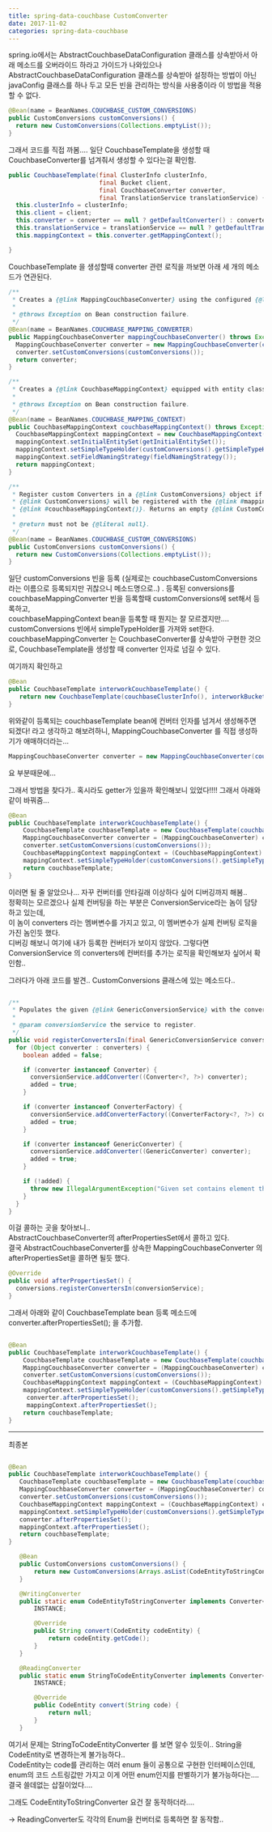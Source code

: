 ```yaml
---
title: spring-data-couchbase CustomConverter
date: 2017-11-02
categories: spring-data-couchbase
---
```


spring.io에서는 AbstractCouchbaseDataConfiguration 클래스를 상속받아서 아래 메소드를 오버라이드 하라고 가이드가 나와있으나 AbstractCouchbaseDataConfiguration 클래스를 상속받아 설정하는 방법이 아닌 javaConfig 클래스를 하나 두고 모든 빈을 관리하는 방식을 사용중이라 이 방법을 적용할 수 없다.

```java
@Bean(name = BeanNames.COUCHBASE_CUSTOM_CONVERSIONS)
public CustomConversions customConversions() {
  return new CustomConversions(Collections.emptyList());
}
```

그래서 코드를 직접 까봄…. 
일단 CouchbaseTemplate을 생성할 때 CouchbaseConverter를 넘겨줘서 생성할 수 있다는걸 확인함.


```java
public CouchbaseTemplate(final ClusterInfo clusterInfo,
                         final Bucket client,
                         final CouchbaseConverter converter,
                         final TranslationService translationService) {
  this.clusterInfo = clusterInfo;
  this.client = client;
  this.converter = converter == null ? getDefaultConverter() : converter;
  this.translationService = translationService == null ? getDefaultTranslationService() : translationService;
  this.mappingContext = this.converter.getMappingContext();

}
```

CouchbaseTemplate 을 생성할때 converter 관련 로직을 까보면 아래 세 개의 메소드가 연관된다.  

```java
/**
 * Creates a {@link MappingCouchbaseConverter} using the configured {@link #couchbaseMappingContext}.
 *
 * @throws Exception on Bean construction failure.
 */
@Bean(name = BeanNames.COUCHBASE_MAPPING_CONVERTER)
public MappingCouchbaseConverter mappingCouchbaseConverter() throws Exception {
  MappingCouchbaseConverter converter = new MappingCouchbaseConverter(couchbaseMappingContext(), typeKey());
  converter.setCustomConversions(customConversions());
  return converter;
}

/**
 * Creates a {@link CouchbaseMappingContext} equipped with entity classes scanned from the mapping base package.
 *
 * @throws Exception on Bean construction failure.
 */
@Bean(name = BeanNames.COUCHBASE_MAPPING_CONTEXT)
public CouchbaseMappingContext couchbaseMappingContext() throws Exception {
  CouchbaseMappingContext mappingContext = new CouchbaseMappingContext();
  mappingContext.setInitialEntitySet(getInitialEntitySet());
  mappingContext.setSimpleTypeHolder(customConversions().getSimpleTypeHolder());
  mappingContext.setFieldNamingStrategy(fieldNamingStrategy());
  return mappingContext;
}

/**
 * Register custom Converters in a {@link CustomConversions} object if required. These
 * {@link CustomConversions} will be registered with the {@link #mappingCouchbaseConverter()} and
 * {@link #couchbaseMappingContext()}. Returns an empty {@link CustomConversions} instance by default.
 *
 * @return must not be {@literal null}.
 */
@Bean(name = BeanNames.COUCHBASE_CUSTOM_CONVERSIONS)
public CustomConversions customConversions() {
  return new CustomConversions(Collections.emptyList());
}
```

일단 customConversions 빈을 등록 (실제로는 couchbaseCustomConversions 라는 이름으로 등록되지만 귀찮으니 메소드명으로..) .
등록된 conversions를 couchbaseMappingConverter 빈을 등록할때 customConversions에 set해서 등록하고,  
couchbaseMappingContext bean을 등록할 때 뭔지는 잘 모르겠지만…. customConversions 빈에서 simpleTypeHolder를 가져와 set한다.  
couchbaseMappingConverter 는 CouchbaseConverter를 상속받아 구현한 것으로, CouchbaseTemplate을 생성할 때 converter 인자로 넘길 수 있다.

여기까지 확인하고 
```java
@Bean
public CouchbaseTemplate interworkCouchbaseTemplate() {
   return new CouchbaseTemplate(couchbaseClusterInfo(), interworkBucket());
}
```

위와같이 등록되는 couchbaseTemplate bean에 컨버터 인자를 넘겨서 생성해주면 되겠다! 라고 생각하고 해보려하니, MappingCouchbaseConverter 를 직접 생성하기가 애매하더라는...  
```java
MappingCouchbaseConverter converter = new MappingCouchbaseConverter(couchbaseMappingContext(), typeKey()); // couchbaseMappingContext(), typeKey()
```
요 부분때문에…  

그래서 방법을 찾다가.. 혹시라도 getter가 있을까 확인해보니 있었다!!!! 그래서 아래와 같이 바꿔줌...

```java
@Bean
public CouchbaseTemplate interworkCouchbaseTemplate() {
    CouchbaseTemplate couchbaseTemplate = new CouchbaseTemplate(couchbaseClusterInfo(), interworkBucket());
    MappingCouchbaseConverter converter = (MappingCouchbaseConverter) couchbaseTemplate.getConverter();
    converter.setCustomConversions(customConversions());
    CouchbaseMappingContext mappingContext = (CouchbaseMappingContext) converter.getMappingContext();
    mappingContext.setSimpleTypeHolder(customConversions().getSimpleTypeHolder());
    return couchbaseTemplate;
}
```

이러면 될 줄 알았으나… 자꾸 컨버터를 안타길래 이상하다 싶어 디버깅까지 해봄..  
정확히는 모르겠으나 실제 컨버팅을 하는 부분은 ConversionService라는 놈이 담당하고 있는데,  
이 놈이 converters 라는 멤버변수를 가지고 있고, 이 멤버변수가 실제 컨버팅 로직을 가진 놈인듯 했다.  
디버깅 해보니 여기에 내가 등록한 컨버터가 보이지 않았다. 그렇다면 ConversionService 의 converters에 컨버터를 추가는 로직을 확인해보자 싶어서 확인함..  

그러다가 아래 코드를 발견.. CustomConversions 클래스에 있는 메소드다..  
```java

/**
 * Populates the given {@link GenericConversionService} with the convertes registered.
 *
 * @param conversionService the service to register.
 */
public void registerConvertersIn(final GenericConversionService conversionService) {
  for (Object converter : converters) {
    boolean added = false;

    if (converter instanceof Converter) {
      conversionService.addConverter((Converter<?, ?>) converter);
      added = true;
    }

    if (converter instanceof ConverterFactory) {
      conversionService.addConverterFactory((ConverterFactory<?, ?>) converter);
      added = true;
    }

    if (converter instanceof GenericConverter) {
      conversionService.addConverter((GenericConverter) converter);
      added = true;
    }

    if (!added) {
      throw new IllegalArgumentException("Given set contains element that is neither Converter nor ConverterFactory!");
    }
  }
}
```

이걸 콜하는 곳을 찾아보니..  
AbstractCouchbaseConverter의 afterPropertiesSet에서 콜하고 있다.  
결국 AbstractCouchbaseConverter를 상속한 MappingCouchbaseConverter 의 afterPropertiesSet을 콜하면 될듯 했다.

```java
@Override
public void afterPropertiesSet() {
  conversions.registerConvertersIn(conversionService);
}
```

그래서 아래와 같이 CouchbaseTemplate bean 등록 메소드에 converter.afterPropertiesSet(); 을 추가함.

```java

@Bean
public CouchbaseTemplate interworkCouchbaseTemplate() {
    CouchbaseTemplate couchbaseTemplate = new CouchbaseTemplate(couchbaseClusterInfo(), interworkBucket());
    MappingCouchbaseConverter converter = (MappingCouchbaseConverter) couchbaseTemplate.getConverter();
    converter.setCustomConversions(customConversions());
    CouchbaseMappingContext mappingContext = (CouchbaseMappingContext) converter.getMappingContext();
    mappingContext.setSimpleTypeHolder(customConversions().getSimpleTypeHolder());
     converter.afterPropertiesSet();
     mappingContext.afterPropertiesSet();
    return couchbaseTemplate;
}
```
---
최종본
```java

@Bean
public CouchbaseTemplate interworkCouchbaseTemplate() {
   CouchbaseTemplate couchbaseTemplate = new CouchbaseTemplate(couchbaseClusterInfo(), interworkBucket());
   MappingCouchbaseConverter converter = (MappingCouchbaseConverter) couchbaseTemplate.getConverter();
   converter.setCustomConversions(customConversions());
   CouchbaseMappingContext mappingContext = (CouchbaseMappingContext) converter.getMappingContext();
   mappingContext.setSimpleTypeHolder(customConversions().getSimpleTypeHolder());
   converter.afterPropertiesSet();
   mappingContext.afterPropertiesSet();
   return couchbaseTemplate;
}

   @Bean
   public CustomConversions customConversions() {
       return new CustomConversions(Arrays.asList(CodeEntityToStringConverter.INSTANCE, StringToCodeEntityConverter.INSTANCE));
   }

   @WritingConverter
   public static enum CodeEntityToStringConverter implements Converter<CodeEntity, String> {
       INSTANCE;

       @Override
       public String convert(CodeEntity codeEntity) {
           return codeEntity.getCode();
       }
   }

   @ReadingConverter
   public static enum StringToCodeEntityConverter implements Converter<String, CodeEntity> {
       INSTANCE;

       @Override
       public CodeEntity convert(String code) {
           return null;
       }
   }
```

여기서 문제는 StringToCodeEntityConverter 를 보면 알수 있듯이.. String을 CodeEntity로 변경하는게 불가능하다..  
CodeEntity는 code를 관리하는 여러 enum 들이 공통으로 구현한 인터페이스인데, enum의 코드 스트링값만 가지고 이게 어떤 enum인지를 판별하기가 불가능하다는…. 
결국 쓸데없는 삽질이었다…. 

그래도 CodeEntityToStringConverter 요건 잘 동작하더라….  

-> ReadingConverter도 각각의 Enum을 컨버터로 등록하면 잘 동작함..
